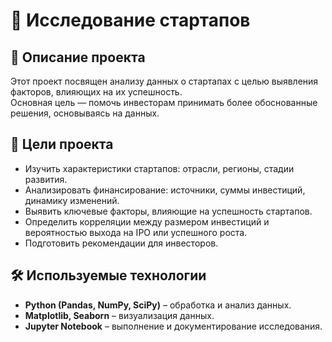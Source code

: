 # 🚀 Исследование стартапов  

## 📌 Описание проекта  
Этот проект посвящен анализу данных о стартапах с целью выявления факторов, влияющих на их успешность.  
Основная цель — помочь инвесторам принимать более обоснованные решения, основываясь на данных.  

## 🎯 Цели проекта  
- Изучить характеристики стартапов: отрасли, регионы, стадии развития.  
- Анализировать финансирование: источники, суммы инвестиций, динамику изменений.  
- Выявить ключевые факторы, влияющие на успешность стартапов.  
- Определить корреляции между размером инвестиций и вероятностью выхода на IPO или успешного роста.  
- Подготовить рекомендации для инвесторов.  

## 🛠 Используемые технологии  
- **Python (Pandas, NumPy, SciPy)** – обработка и анализ данных.  
- **Matplotlib, Seaborn** – визуализация данных.  
- **Jupyter Notebook** – выполнение и документирование исследования.
